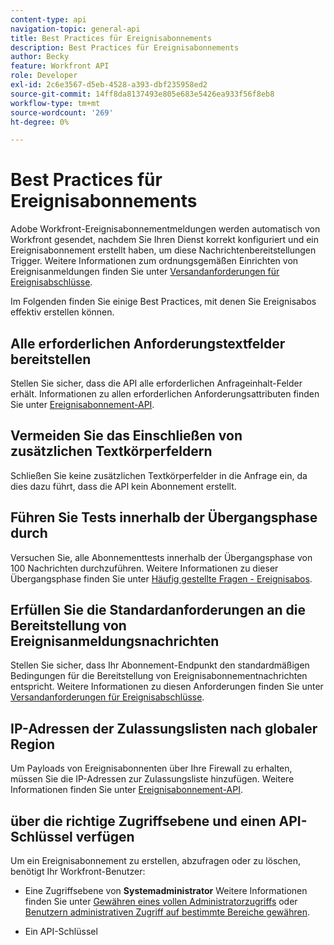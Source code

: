 ```yaml
---
content-type: api
navigation-topic: general-api
title: Best Practices für Ereignisabonnements
description: Best Practices für Ereignisabonnements
author: Becky
feature: Workfront API
role: Developer
exl-id: 2c6e3567-d5eb-4528-a393-dbf235958ed2
source-git-commit: 14ff8da8137493e805e683e5426ea933f56f8eb8
workflow-type: tm+mt
source-wordcount: '269'
ht-degree: 0%

---
```



# Best Practices für Ereignisabonnements

Adobe Workfront-Ereignisabonnementmeldungen werden automatisch von Workfront gesendet, nachdem Sie Ihren Dienst korrekt konfiguriert und ein Ereignisabonnement erstellt haben, um diese Nachrichtenbereitstellungen Trigger. Weitere Informationen zum ordnungsgemäßen Einrichten von Ereignisanmeldungen finden Sie unter [Versandanforderungen für Ereignisabschlüsse](../../wf-api/general/setup-event-sub-endpoint.md).


Im Folgenden finden Sie einige Best Practices, mit denen Sie Ereignisabos effektiv erstellen können.

## Alle erforderlichen Anforderungstextfelder bereitstellen

Stellen Sie sicher, dass die API alle erforderlichen Anfrageinhalt-Felder erhält. Informationen zu allen erforderlichen Anforderungsattributen finden Sie unter [Ereignisabonnement-API](../../wf-api/general/event-subs-api.md).

## Vermeiden Sie das Einschließen von zusätzlichen Textkörperfeldern

Schließen Sie keine zusätzlichen Textkörperfelder in die Anfrage ein, da dies dazu führt, dass die API kein Abonnement erstellt.

## Führen Sie Tests innerhalb der Übergangsphase durch

Versuchen Sie, alle Abonnementtests innerhalb der Übergangsphase von 100 Nachrichten durchzuführen. Weitere Informationen zu dieser Übergangsphase finden Sie unter [Häufig gestellte Fragen - Ereignisabos](../../wf-api/general/event-subs-faq.md).

## Erfüllen Sie die Standardanforderungen an die Bereitstellung von Ereignisanmeldungsnachrichten

Stellen Sie sicher, dass Ihr Abonnement-Endpunkt den standardmäßigen Bedingungen für die Bereitstellung von Ereignisabonnementnachrichten entspricht. Weitere Informationen zu diesen Anforderungen finden Sie unter [Versandanforderungen für Ereignisabschlüsse](../../wf-api/general/setup-event-sub-endpoint.md).

## IP-Adressen der Zulassungslisten nach globaler Region

Um Payloads von Ereignisabonnenten über Ihre Firewall zu erhalten, müssen Sie die IP-Adressen zur Zulassungsliste hinzufügen. Weitere Informationen finden Sie unter [Ereignisabonnement-API](../../wf-api/general/event-subs-api.md).

## über die richtige Zugriffsebene und einen API-Schlüssel verfügen

Um ein Ereignisabonnement zu erstellen, abzufragen oder zu löschen, benötigt Ihr Workfront-Benutzer:

* Eine Zugriffsebene von **Systemadministrator**
Weitere Informationen finden Sie unter [Gewähren eines vollen Administratorzugriffs](../../administration-and-setup/add-users/configure-and-grant-access/grant-a-user-full-administrative-access.md) oder [Benutzern administrativen Zugriff auf bestimmte Bereiche gewähren](../../administration-and-setup/add-users/configure-and-grant-access/grant-users-admin-access-certain-areas.md).

* Ein API-Schlüssel

  <!--
  <p data-mc-conditions="QuicksilverOrClassic.Draft mode">To learn more, see .</p>
  -->
